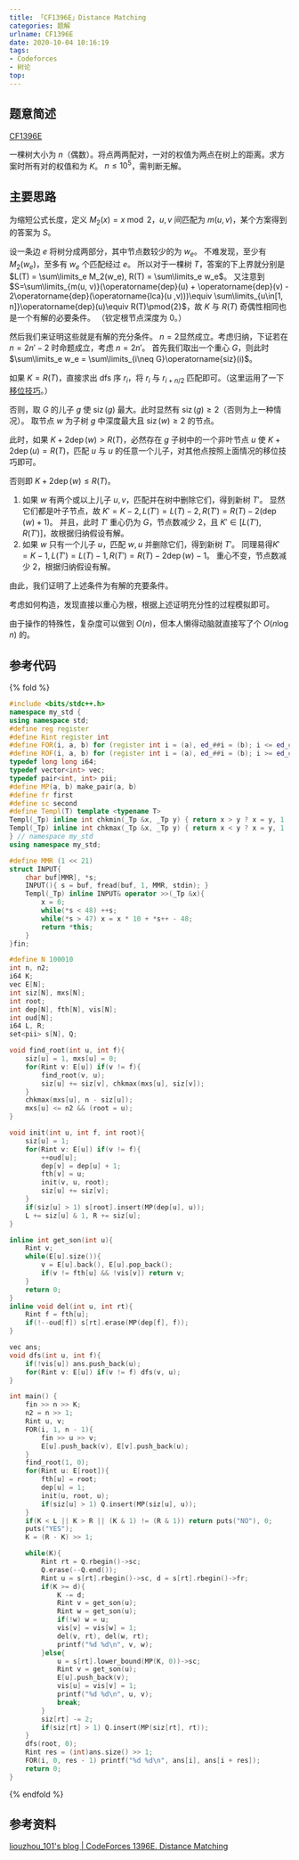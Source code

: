 ```yaml
---
title: 「CF1396E」Distance Matching
categories: 题解
urlname: CF1396E
date: 2020-10-04 10:16:19
tags:
- Codeforces
- 树论
top:
---
```


## 题意简述

[CF1396E](https://codeforces.com/contest/1396/problem/E)

一棵树大小为 $n$（偶数）。将点两两配对，一对的权值为两点在树上的距离。求方案时所有对的权值和为 $K$。
$n\le 10^5$，需判断无解。

<!-- more -->

## 主要思路

为缩短公式长度，定义 $M_2(x) = x \bmod 2$，$u, v$ 间匹配为 $m(u, v)$，某个方案得到的答案为 $S$。

设一条边 $e$ 将树分成两部分，其中节点数较少的为 $w_e$。
不难发现，至少有 $M_2(w_e)$，至多有 $w_e$ 个匹配经过 $e$。
所以对于一棵树 $T$，答案的下上界就分别是 $L(T) = \sum\limits_e M_2(w_e), R(T) = \sum\limits_e w_e$。
又注意到 $S=\sum\limits_{m(u, v)}(\operatorname{dep}(u) + \operatorname{dep}(v) - 2\operatorname{dep}(\operatorname{lca}(u ,v)))\equiv \sum\limits_{u\in[1, n]}\operatorname{dep}(u)\equiv R(T)\pmod{2}$，故 $K$ 与 $R(T)$ 奇偶性相同也是一个有解的必要条件。
（钦定根节点深度为 $0$。）

然后我们来证明这些就是有解的充分条件。
$n = 2$显然成立。考虑归纳，下证若在 $n = 2n' - 2$ 时命题成立，考虑 $n = 2n'$。
首先我们取出一个重心 $G$，则此时 $\sum\limits_e w_e = \sum\limits_{i\neq G}\operatorname{siz}(i)$。

如果 $K = R(T)$，直接求出 dfs 序 $r_i$，将 $r_i$ 与 $r_{i+n/2}$ 匹配即可。（这里运用了一下[移位技巧](https://www.cnblogs.com/TinyWong/p/13374739.html)。）

否则，取 $G$ 的儿子 $g$ 使 $\operatorname{siz}(g)$ 最大。此时显然有 $\operatorname{siz}(g) \ge 2$（否则为上一种情况）。
取节点 $w$ 为子树 $g$ 中深度最大且 $\operatorname{siz}(w)\ge 2$ 的节点。

此时，如果 $K + 2\operatorname{dep}(w) > R(T)$，必然存在 $g$ 子树中的一个非叶节点 $u$ 使 $K + 2\operatorname{dep}(u) = R(T)$，匹配 $u$ 与 $u$ 的任意一个儿子，对其他点按照上面情况的移位技巧即可。

否则即 $K + 2\operatorname{dep}(w) \le R(T)$。
1. 如果 $w$ 有两个或以上儿子 $u, v$，匹配并在树中删除它们，得到新树 $T'$。
   显然它们都是叶子节点，故 $K' = K - 2, L(T') = L(T) - 2, R(T') = R(T) - 2(\operatorname{dep}(w) + 1)$。
   并且，此时 $T'$ 重心仍为 $G$，节点数减少 $2$，且 $K'\in[L(T'), R(T')]$，故根据归纳假设有解。
2. 如果 $w$ 只有一个儿子 $u$，匹配 $w, u$ 并删除它们，得到新树 $T'$。
   同理易得$K' = K - 1, L(T') = L(T) - 1, R(T') = R(T) - 2\operatorname{dep}(w) - 1$。
   重心不变，节点数减少 $2$，根据归纳假设有解。

由此，我们证明了上述条件为有解的充要条件。

考虑如何构造，发现直接以重心为根，根据上述证明充分性的过程模拟即可。

由于操作的特殊性，复杂度可以做到 $O(n)$，但本人懒得动脑就直接写了个 $O(n\log n)$ 的。

## 参考代码

{% fold %}
```cpp
#include <bits/stdc++.h>
namespace my_std {
using namespace std;
#define reg register
#define Rint register int
#define FOR(i, a, b) for (register int i = (a), ed_##i = (b); i <= ed_##i; ++i)
#define ROF(i, a, b) for (register int i = (a), ed_##i = (b); i >= ed_##i; --i)
typedef long long i64;
typedef vector<int> vec;
typedef pair<int, int> pii;
#define MP(a, b) make_pair(a, b)
#define fr first
#define sc second
#define Templ(T) template <typename T>
Templ(_Tp) inline int chkmin(_Tp &x, _Tp y) { return x > y ? x = y, 1 : 0; }
Templ(_Tp) inline int chkmax(_Tp &x, _Tp y) { return x < y ? x = y, 1 : 0; }
} // namespace my_std
using namespace my_std;

#define MMR (1 << 21)
struct INPUT{
    char buf[MMR], *s;
    INPUT(){ s = buf, fread(buf, 1, MMR, stdin); }
    Templ(_Tp) inline INPUT& operator >>(_Tp &x){
        x = 0;
        while(*s < 48) ++s;
        while(*s > 47) x = x * 10 + *s++ - 48;
        return *this;
    }
}fin;

#define N 100010
int n, n2;
i64 K;
vec E[N];
int siz[N], mxs[N];
int root;
int dep[N], fth[N], vis[N];
int oud[N];
i64 L, R;
set<pii> s[N], Q;

void find_root(int u, int f){
    siz[u] = 1, mxs[u] = 0;
    for(Rint v: E[u]) if(v != f){
        find_root(v, u);
        siz[u] += siz[v], chkmax(mxs[u], siz[v]);
    }
    chkmax(mxs[u], n - siz[u]);
    mxs[u] <= n2 && (root = u);
}

void init(int u, int f, int root){
    siz[u] = 1;
    for(Rint v: E[u]) if(v != f){
        ++oud[u];
        dep[v] = dep[u] + 1;
        fth[v] = u;
        init(v, u, root);
        siz[u] += siz[v];
    }
    if(siz[u] > 1) s[root].insert(MP(dep[u], u));
    L += siz[u] & 1, R += siz[u];
}

inline int get_son(int u){
    Rint v;
    while(E[u].size()){
        v = E[u].back(), E[u].pop_back();
        if(v != fth[u] && !vis[v]) return v;
    }
    return 0;
}
inline void del(int u, int rt){
    Rint f = fth[u];
    if(!--oud[f]) s[rt].erase(MP(dep[f], f));
}

vec ans;
void dfs(int u, int f){
    if(!vis[u]) ans.push_back(u);
    for(Rint v: E[u]) if(v != f) dfs(v, u);
}

int main() {
    fin >> n >> K;
    n2 = n >> 1;
    Rint u, v;
    FOR(i, 1, n - 1){
        fin >> u >> v;
        E[u].push_back(v), E[v].push_back(u);
    }
    find_root(1, 0);
    for(Rint u: E[root]){
        fth[u] = root;
        dep[u] = 1;
        init(u, root, u);
        if(siz[u] > 1) Q.insert(MP(siz[u], u));
    }
    if(K < L || K > R || (K & 1) != (R & 1)) return puts("NO"), 0;
    puts("YES");
    K = (R - K) >> 1;

    while(K){
        Rint rt = Q.rbegin()->sc;
        Q.erase(--Q.end());
        Rint u = s[rt].rbegin()->sc, d = s[rt].rbegin()->fr;
        if(K >= d){
            K -= d;
            Rint v = get_son(u);
            Rint w = get_son(u);
            if(!w) w = u;
            vis[v] = vis[w] = 1;
            del(v, rt), del(w, rt);
            printf("%d %d\n", v, w);
        }else{
            u = s[rt].lower_bound(MP(K, 0))->sc;
            Rint v = get_son(u);
            E[u].push_back(v);
            vis[u] = vis[v] = 1;
            printf("%d %d\n", u, v);
            break;
        }
        siz[rt] -= 2;
        if(siz[rt] > 1) Q.insert(MP(siz[rt], rt));
    }
    dfs(root, 0);
    Rint res = (int)ans.size() >> 1;
    FOR(i, 0, res - 1) printf("%d %d\n", ans[i], ans[i + res]);
    return 0;
}
```
{% endfold %}

## 参考资料

[liouzhou_101's blog | CodeForces 1396E. Distance Matching](https://www.cnblogs.com/TinyWong/p/13605055.html)